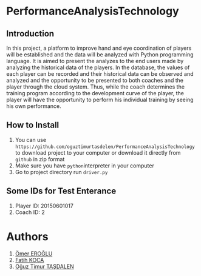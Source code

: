 # PerformanceAnalysisTechnology
## Introduction
In this project, a platform to improve hand and eye coordination of players will be established and the data will be analyzed with Python programming language. It is aimed to present the analyzes to the end users made by analyzing the historical data of the players. In the database, the values of each player can be recorded and their historical data can be observed and analyzed and the opportunity to be presented to both coaches and the player through the cloud system. Thus, while the coach determines the training program according to the development curve of the player, the player will have the opportunity to perform his individual training by seeing his own performance.
## How to Install
1. You can use `https://github.com/oguztimurtasdelen/PerformanceAnalysisTechnology` to download project to your computer or download it directly from `github` in zip format
2. Make sure you have `python`interpreter in your computer
3. Go to project directory run `driver.py`
## Some IDs for Test Enterance
1. Player ID: 20150601017
2. Coach ID: 2
# Authors
1. [Ömer EROĞLU](https://github.com/omereroglu)
2. [Fatih KOCA](https://github.com/fatihkoca1)
3. [Oğuz Timur TAŞDALEN](https://github.com/oguztimurtasdelen)
